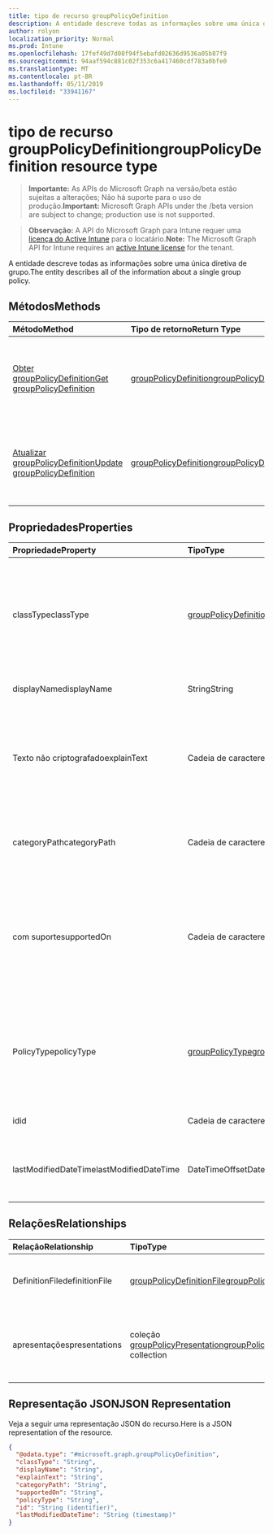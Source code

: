 ```yaml
---
title: tipo de recurso groupPolicyDefinition
description: A entidade descreve todas as informações sobre uma única diretiva de grupo.
author: rolyon
localization_priority: Normal
ms.prod: Intune
ms.openlocfilehash: 17fef49d7d08f94f5ebafd02636d9536a05b87f9
ms.sourcegitcommit: 94aaf594c881c02f353c6a417460cdf783a0bfe0
ms.translationtype: MT
ms.contentlocale: pt-BR
ms.lasthandoff: 05/11/2019
ms.locfileid: "33941167"
---
```

# <a name="grouppolicydefinition-resource-type"></a><span data-ttu-id="4e0af-103">tipo de recurso groupPolicyDefinition</span><span class="sxs-lookup"><span data-stu-id="4e0af-103">groupPolicyDefinition resource type</span></span>

> <span data-ttu-id="4e0af-104">**Importante:** As APIs do Microsoft Graph na versão/beta estão sujeitas a alterações; Não há suporte para o uso de produção.</span><span class="sxs-lookup"><span data-stu-id="4e0af-104">**Important:** Microsoft Graph APIs under the /beta version are subject to change; production use is not supported.</span></span>

> <span data-ttu-id="4e0af-105">**Observação:** A API do Microsoft Graph para Intune requer uma [licença do Active Intune](https://go.microsoft.com/fwlink/?linkid=839381) para o locatário.</span><span class="sxs-lookup"><span data-stu-id="4e0af-105">**Note:** The Microsoft Graph API for Intune requires an [active Intune license](https://go.microsoft.com/fwlink/?linkid=839381) for the tenant.</span></span>

<span data-ttu-id="4e0af-106">A entidade descreve todas as informações sobre uma única diretiva de grupo.</span><span class="sxs-lookup"><span data-stu-id="4e0af-106">The entity describes all of the information about a single group policy.</span></span>

## <a name="methods"></a><span data-ttu-id="4e0af-107">Métodos</span><span class="sxs-lookup"><span data-stu-id="4e0af-107">Methods</span></span>
|<span data-ttu-id="4e0af-108">Método</span><span class="sxs-lookup"><span data-stu-id="4e0af-108">Method</span></span>|<span data-ttu-id="4e0af-109">Tipo de retorno</span><span class="sxs-lookup"><span data-stu-id="4e0af-109">Return Type</span></span>|<span data-ttu-id="4e0af-110">Descrição</span><span class="sxs-lookup"><span data-stu-id="4e0af-110">Description</span></span>|
|:---|:---|:---|
|[<span data-ttu-id="4e0af-111">Obter groupPolicyDefinition</span><span class="sxs-lookup"><span data-stu-id="4e0af-111">Get groupPolicyDefinition</span></span>](../api/intune-grouppolicy-grouppolicydefinition-get.md)|[<span data-ttu-id="4e0af-112">groupPolicyDefinition</span><span class="sxs-lookup"><span data-stu-id="4e0af-112">groupPolicyDefinition</span></span>](../resources/intune-grouppolicy-grouppolicydefinition.md)|<span data-ttu-id="4e0af-113">Leia as propriedades e as relações do objeto [groupPolicyDefinition](../resources/intune-grouppolicy-grouppolicydefinition.md) .</span><span class="sxs-lookup"><span data-stu-id="4e0af-113">Read properties and relationships of the [groupPolicyDefinition](../resources/intune-grouppolicy-grouppolicydefinition.md) object.</span></span>|
|[<span data-ttu-id="4e0af-114">Atualizar groupPolicyDefinition</span><span class="sxs-lookup"><span data-stu-id="4e0af-114">Update groupPolicyDefinition</span></span>](../api/intune-grouppolicy-grouppolicydefinition-update.md)|[<span data-ttu-id="4e0af-115">groupPolicyDefinition</span><span class="sxs-lookup"><span data-stu-id="4e0af-115">groupPolicyDefinition</span></span>](../resources/intune-grouppolicy-grouppolicydefinition.md)|<span data-ttu-id="4e0af-116">Atualiza as propriedades de um objeto [groupPolicyDefinition](../resources/intune-grouppolicy-grouppolicydefinition.md) .</span><span class="sxs-lookup"><span data-stu-id="4e0af-116">Update the properties of a [groupPolicyDefinition](../resources/intune-grouppolicy-grouppolicydefinition.md) object.</span></span>|

## <a name="properties"></a><span data-ttu-id="4e0af-117">Propriedades</span><span class="sxs-lookup"><span data-stu-id="4e0af-117">Properties</span></span>
|<span data-ttu-id="4e0af-118">Propriedade</span><span class="sxs-lookup"><span data-stu-id="4e0af-118">Property</span></span>|<span data-ttu-id="4e0af-119">Tipo</span><span class="sxs-lookup"><span data-stu-id="4e0af-119">Type</span></span>|<span data-ttu-id="4e0af-120">Descrição</span><span class="sxs-lookup"><span data-stu-id="4e0af-120">Description</span></span>|
|:---|:---|:---|
|<span data-ttu-id="4e0af-121">classType</span><span class="sxs-lookup"><span data-stu-id="4e0af-121">classType</span></span>|[<span data-ttu-id="4e0af-122">groupPolicyDefinitionClassType</span><span class="sxs-lookup"><span data-stu-id="4e0af-122">groupPolicyDefinitionClassType</span></span>](../resources/intune-grouppolicy-grouppolicydefinitionclasstype.md)|<span data-ttu-id="4e0af-123">Identifica o tipo de grupo ao qual a política pode ser aplicada.</span><span class="sxs-lookup"><span data-stu-id="4e0af-123">Identifies the type of groups the policy can be applied to.</span></span> <span data-ttu-id="4e0af-124">Os valores possíveis são: `user` e `machine`.</span><span class="sxs-lookup"><span data-stu-id="4e0af-124">Possible values are: `user`, `machine`.</span></span>|
|<span data-ttu-id="4e0af-125">displayName</span><span class="sxs-lookup"><span data-stu-id="4e0af-125">displayName</span></span>|<span data-ttu-id="4e0af-126">String</span><span class="sxs-lookup"><span data-stu-id="4e0af-126">String</span></span>|<span data-ttu-id="4e0af-127">O nome da política localizada.</span><span class="sxs-lookup"><span data-stu-id="4e0af-127">The localized policy name.</span></span>|
|<span data-ttu-id="4e0af-128">Texto não criptografado</span><span class="sxs-lookup"><span data-stu-id="4e0af-128">explainText</span></span>|<span data-ttu-id="4e0af-129">Cadeia de caracteres</span><span class="sxs-lookup"><span data-stu-id="4e0af-129">String</span></span>|<span data-ttu-id="4e0af-130">A explicação localizada ou o texto de ajuda associado à política.</span><span class="sxs-lookup"><span data-stu-id="4e0af-130">The localized explanation or help text associated with the policy.</span></span> <span data-ttu-id="4e0af-131">O valor padrão é vazio.</span><span class="sxs-lookup"><span data-stu-id="4e0af-131">The default value is empty.</span></span>|
|<span data-ttu-id="4e0af-132">categoryPath</span><span class="sxs-lookup"><span data-stu-id="4e0af-132">categoryPath</span></span>|<span data-ttu-id="4e0af-133">Cadeia de caracteres</span><span class="sxs-lookup"><span data-stu-id="4e0af-133">String</span></span>|<span data-ttu-id="4e0af-134">O caminho de categoria completo localizado para a política.</span><span class="sxs-lookup"><span data-stu-id="4e0af-134">The localized full category path for the policy.</span></span>|
|<span data-ttu-id="4e0af-135">com suporte</span><span class="sxs-lookup"><span data-stu-id="4e0af-135">supportedOn</span></span>|<span data-ttu-id="4e0af-136">Cadeia de caracteres</span><span class="sxs-lookup"><span data-stu-id="4e0af-136">String</span></span>|<span data-ttu-id="4e0af-137">Cadeia de caracteres localizada usada para especificar o sistema operacional ou a versão do aplicativo é afetada pela política.</span><span class="sxs-lookup"><span data-stu-id="4e0af-137">Localized string used to specify what operating system or application version is affected by the policy.</span></span>|
|<span data-ttu-id="4e0af-138">PolicyType</span><span class="sxs-lookup"><span data-stu-id="4e0af-138">policyType</span></span>|[<span data-ttu-id="4e0af-139">groupPolicyType</span><span class="sxs-lookup"><span data-stu-id="4e0af-139">groupPolicyType</span></span>](../resources/intune-grouppolicy-grouppolicytype.md)|<span data-ttu-id="4e0af-140">Especifica o tipo de política de grupo.</span><span class="sxs-lookup"><span data-stu-id="4e0af-140">Specifies the type of group policy.</span></span> <span data-ttu-id="4e0af-141">Os valores possíveis são: `admxBacked` e `admxIngested`.</span><span class="sxs-lookup"><span data-stu-id="4e0af-141">Possible values are: `admxBacked`, `admxIngested`.</span></span>|
|<span data-ttu-id="4e0af-142">id</span><span class="sxs-lookup"><span data-stu-id="4e0af-142">id</span></span>|<span data-ttu-id="4e0af-143">Cadeia de caracteres</span><span class="sxs-lookup"><span data-stu-id="4e0af-143">String</span></span>|<span data-ttu-id="4e0af-144">Chave da entidade.</span><span class="sxs-lookup"><span data-stu-id="4e0af-144">Key of the entity.</span></span>|
|<span data-ttu-id="4e0af-145">lastModifiedDateTime</span><span class="sxs-lookup"><span data-stu-id="4e0af-145">lastModifiedDateTime</span></span>|<span data-ttu-id="4e0af-146">DateTimeOffset</span><span class="sxs-lookup"><span data-stu-id="4e0af-146">DateTimeOffset</span></span>|<span data-ttu-id="4e0af-147">A data e a hora em que a entidade foi modificada pela última vez.</span><span class="sxs-lookup"><span data-stu-id="4e0af-147">The date and time the entity was last modified.</span></span>|

## <a name="relationships"></a><span data-ttu-id="4e0af-148">Relações</span><span class="sxs-lookup"><span data-stu-id="4e0af-148">Relationships</span></span>
|<span data-ttu-id="4e0af-149">Relação</span><span class="sxs-lookup"><span data-stu-id="4e0af-149">Relationship</span></span>|<span data-ttu-id="4e0af-150">Tipo</span><span class="sxs-lookup"><span data-stu-id="4e0af-150">Type</span></span>|<span data-ttu-id="4e0af-151">Descrição</span><span class="sxs-lookup"><span data-stu-id="4e0af-151">Description</span></span>|
|:---|:---|:---|
|<span data-ttu-id="4e0af-152">DefinitionFile</span><span class="sxs-lookup"><span data-stu-id="4e0af-152">definitionFile</span></span>|[<span data-ttu-id="4e0af-153">groupPolicyDefinitionFile</span><span class="sxs-lookup"><span data-stu-id="4e0af-153">groupPolicyDefinitionFile</span></span>](../resources/intune-grouppolicy-grouppolicydefinitionfile.md)|<span data-ttu-id="4e0af-154">O arquivo de política de grupo associado à definição.</span><span class="sxs-lookup"><span data-stu-id="4e0af-154">The group policy file associated with the definition.</span></span>|
|<span data-ttu-id="4e0af-155">apresentações</span><span class="sxs-lookup"><span data-stu-id="4e0af-155">presentations</span></span>|<span data-ttu-id="4e0af-156">coleção [groupPolicyPresentation](../resources/intune-grouppolicy-grouppolicypresentation.md)</span><span class="sxs-lookup"><span data-stu-id="4e0af-156">[groupPolicyPresentation](../resources/intune-grouppolicy-grouppolicypresentation.md) collection</span></span>|<span data-ttu-id="4e0af-157">As apresentações de política de grupo associadas à definição.</span><span class="sxs-lookup"><span data-stu-id="4e0af-157">The group policy presentations associated with the definition.</span></span>|

## <a name="json-representation"></a><span data-ttu-id="4e0af-158">Representação JSON</span><span class="sxs-lookup"><span data-stu-id="4e0af-158">JSON Representation</span></span>
<span data-ttu-id="4e0af-159">Veja a seguir uma representação JSON do recurso.</span><span class="sxs-lookup"><span data-stu-id="4e0af-159">Here is a JSON representation of the resource.</span></span>
<!-- {
  "blockType": "resource",
  "keyProperty": "id",
  "@odata.type": "microsoft.graph.groupPolicyDefinition"
}
-->
``` json
{
  "@odata.type": "#microsoft.graph.groupPolicyDefinition",
  "classType": "String",
  "displayName": "String",
  "explainText": "String",
  "categoryPath": "String",
  "supportedOn": "String",
  "policyType": "String",
  "id": "String (identifier)",
  "lastModifiedDateTime": "String (timestamp)"
}
```




